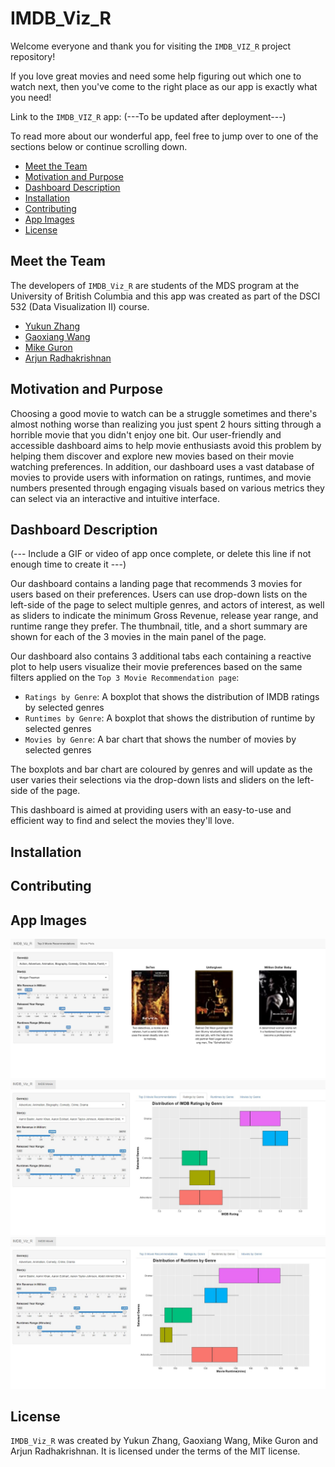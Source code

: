 # IMDB_Viz_R

Welcome everyone and thank you for visiting the `IMDB_VIZ_R` project repository!

If you love great movies and need some help figuring out which one to watch next, then you've come to the right place as our app is exactly what you need!

Link to the `IMDB_VIZ_R` app: (---To be updated after deployment---)

To read more about our wonderful app, feel free to jump over to one of the sections below or continue scrolling down.

* [Meet the Team](#meet-the-team)
* [Motivation and Purpose](#motivation-and-purpose)
* [Dashboard Description](#dashboard-description)
* [Installation](#installation)
* [Contributing](#contributing)
* [App Images](#app-images)
* [License](#license)

## Meet the Team

The developers of `IMDB_Viz_R` are students of the MDS program at the University of British Columbia and this app was created as part of the DSCI 532 (Data Visualization II) course.

* [Yukun Zhang](https://github.com/yukunzGIT)
* [Gaoxiang Wang](https://github.com/louiewang820)
* [Mike Guron](https://github.com/mikeguron)
* [Arjun Radhakrishnan](https://github.com/rkrishnan-arjun)

## Motivation and Purpose

Choosing a good movie to watch can be a struggle sometimes and there's almost nothing worse than realizing you just spent 2 hours sitting through a horrible movie that you didn't enjoy one bit. Our user-friendly and accessible dashboard aims to help movie enthusiasts avoid this problem by helping them discover and explore new movies based on their movie watching preferences. In addition, our dashboard uses a vast database of movies to provide users with information on ratings, runtimes, and movie numbers presented through engaging visuals based on various metrics they can select via an interactive and intuitive interface.

## Dashboard Description

(--- Include a GIF or video of app once complete, or delete this line if not enough time to create it ---)

Our dashboard contains a landing page that recommends 3 movies for users based on their preferences. Users can use drop-down lists on the left-side of the page to select multiple genres, and actors of interest, as well as sliders to indicate the minimum Gross Revenue, release year range, and runtime range they prefer. The thumbnail, title, and a short summary are shown for each of the 3 movies in the main panel of the page.

Our dashboard also contains 3 additional tabs each containing a reactive plot to help users visualize their movie preferences based on the same filters applied on the `Top 3 Movie Recommendation page`:

* `Ratings by Genre`: A boxplot that shows the distribution of IMDB ratings by selected genres
* `Runtimes by Genre`: A boxplot that shows the distribution of runtime by selected genres
* `Movies by Genre`: A bar chart that shows the number of movies by selected genres

The boxplots and bar chart are coloured by genres and will update as the user varies their selections via the drop-down lists and sliders on the left-side of the page.

This dashboard is aimed at providing users with an easy-to-use and efficient way to find and select the movies they'll love.

## Installation

## Contributing

## App Images

<img src="images/Recommendations.JPG"/>

<img src="images/Ratings_Plot.JPG"/>

<img src="images/Runtime_Plot.JPG"/>

## License

`IMDB_Viz_R` was created by Yukun Zhang, Gaoxiang Wang, Mike Guron and Arjun Radhakrishnan. It is licensed under the terms of the MIT license.
